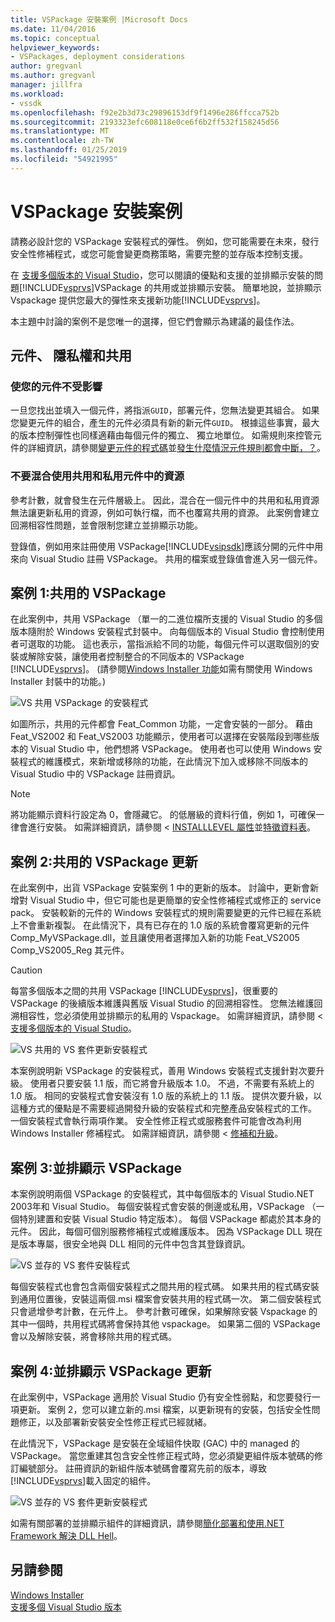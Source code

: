 ```yaml
---
title: VSPackage 安裝案例 |Microsoft Docs
ms.date: 11/04/2016
ms.topic: conceptual
helpviewer_keywords:
- VSPackages, deployment considerations
author: gregvanl
ms.author: gregvanl
manager: jillfra
ms.workload:
- vssdk
ms.openlocfilehash: f92e2b3d73c29896153df9f1496e286ffcca752b
ms.sourcegitcommit: 2193323efc608118e0ce6f6b2ff532f158245d56
ms.translationtype: MT
ms.contentlocale: zh-TW
ms.lasthandoff: 01/25/2019
ms.locfileid: "54921995"
---
```

# <a name="vspackage-setup-scenarios"></a>VSPackage 安裝案例

請務必設計您的 VSPackage 安裝程式的彈性。 例如，您可能需要在未來，發行安全性修補程式，或您可能會變更商務策略，需要完整的並存版本控制支援。

在 [支援多個版本的 Visual Studio](../../extensibility/supporting-multiple-versions-of-visual-studio.md)，您可以閱讀的優點和支援的並排顯示安裝的問題[!INCLUDE[vsprvs](../../code-quality/includes/vsprvs_md.md)]VSPackage 的共用或並排顯示安裝。 簡單地說，並排顯示 Vspackage 提供您最大的彈性來支援新功能[!INCLUDE[vsprvs](../../code-quality/includes/vsprvs_md.md)]。

本主題中討論的案例不是您唯一的選擇，但它們會顯示為建議的最佳作法。

## <a name="components-privacy-and-sharing"></a>元件、 隱私權和共用

### <a name="make-your-components-independent"></a>使您的元件不受影響

一旦您找出並填入一個元件，將指派`GUID`，部署元件，您無法變更其組合。 如果您變更元件的組合，產生的元件必須具有新的新元件`GUID`。 根據這些事實，最大的版本控制彈性也同樣適藉由每個元件的獨立、 獨立地單位。 如需規則來控管元件的詳細資訊，請參閱[變更元件的程式碼](/windows/desktop/Msi/changing-the-component-code)並[發生什麼情況元件規則都會中斷，？](/windows/desktop/Msi/what-happens-if-the-component-rules-are-broken)。

### <a name="do-not-mix-shared-and-private-resources-in-a-component"></a>不要混合使用共用和私用元件中的資源

參考計數，就會發生在元件層級上。 因此，混合在一個元件中的共用和私用資源無法讓更新私用的資源，例如可執行檔，而不也覆寫共用的資源。 此案例會建立回溯相容性問題，並會限制您建立並排顯示功能。

登錄值，例如用來註冊使用 VSPackage[!INCLUDE[vsipsdk](../../extensibility/includes/vsipsdk_md.md)]應該分開的元件中用來向 Visual Studio 註冊 VSPackage。 共用的檔案或登錄值會進入另一個元件。

## <a name="scenario-1-shared-vspackage"></a>案例 1:共用的 VSPackage

在此案例中，共用 VSPackage （單一的二進位檔所支援的 Visual Studio 的多個版本隨附於 Windows 安裝程式封裝中。 向每個版本的 Visual Studio 會控制使用者可選取的功能。 這也表示，當指派給不同的功能，每個元件可以選取個別的安裝或解除安裝，讓使用者控制整合的不同版本的 VSPackage [!INCLUDE[vsprvs](../../code-quality/includes/vsprvs_md.md)]。 (請參閱[Windows Installer 功能](/windows/desktop/Msi/windows-installer-features)如需有關使用 Windows Installer 封裝中的功能。)

![VS 共用 VSPackage 的安裝程式](../../extensibility/internals/media/vs_sharedpackage.gif "VS_SharedPackage")

如圖所示，共用的元件都會 Feat_Common 功能，一定會安裝的一部分。 藉由 Feat_VS2002 和 Feat_VS2003 功能顯示，使用者可以選擇在安裝階段到哪些版本的 Visual Studio 中，他們想將 VSPackage。 使用者也可以使用 Windows 安裝程式的維護模式，來新增或移除的功能，在此情況下加入或移除不同版本的 Visual Studio 中的 VSPackage 註冊資訊。

> [!NOTE]
> 將功能顯示資料行設定為 0，會隱藏它。 的低層級的資料行值，例如 1，可確保一律會進行安裝。 如需詳細資訊，請參閱 < [INSTALLLEVEL 屬性](/windows/desktop/Msi/installlevel)並[特徵資料表](/windows/desktop/Msi/feature-table)。

## <a name="scenario-2-shared-vspackage-update"></a>案例 2:共用的 VSPackage 更新

在此案例中，出貨 VSPackage 安裝案例 1 中的更新的版本。 討論中，更新會新增對 Visual Studio 中，但它可能也是更簡單的安全性修補程式或修正的 service pack。 安裝較新的元件的 Windows 安裝程式的規則需要變更的元件已經在系統上不會重新複製。 在此情況下，具有已存在的 1.0 版的系統會覆寫更新的元件 Comp_MyVSPackage.dll，並且讓使用者選擇加入新的功能 Feat_VS2005 Comp_VS2005_Reg 其元件。

> [!CAUTION]
> 每當多個版本之間的共用 VSPackage [!INCLUDE[vsprvs](../../code-quality/includes/vsprvs_md.md)]，很重要的 VSPackage 的後續版本維護與舊版 Visual Studio 的回溯相容性。 您無法維護回溯相容性，您必須使用並排顯示的私用的 Vspackage。 如需詳細資訊，請參閱 <<c0> [ 支援多個版本的 Visual Studio](../../extensibility/supporting-multiple-versions-of-visual-studio.md)。

![VS 共用的 VS 套件更新安裝程式](../../extensibility/internals/media/vs_sharedpackageupdate.gif "VS_SharedPackageUpdate")

本案例說明新 VSPackage 的安裝程式，善用 Windows 安裝程式支援針對次要升級。 使用者只要安裝 1.1 版，而它將會升級版本 1.0。 不過，不需要有系統上的 1.0 版。 相同的安裝程式會安裝沒有 1.0 版的系統上的 1.1 版。 提供次要升級，以這種方式的優點是不需要經過開發升級的安裝程式和完整產品安裝程式的工作。 一個安裝程式會執行兩項作業。 安全性修正程式或服務套件可能會改為利用 Windows Installer 修補程式。 如需詳細資訊，請參閱 <<c0> [ 修補和升級](/windows/desktop/Msi/patching-and-upgrades)。

## <a name="scenario-3-side-by-side-vspackage"></a>案例 3:並排顯示 VSPackage

本案例說明兩個 VSPackage 的安裝程式，其中每個版本的 Visual Studio.NET 2003年和 Visual Studio。 每個安裝程式會安裝的側邊或私用，VSPackage （一個特別建置和安裝 Visual Studio 特定版本）。 每個 VSPackage 都處於其本身的元件。 因此，每個可個別服務修補程式或維護版本。 因為 VSPackage DLL 現在是版本專屬，很安全地與 DLL 相同的元件中包含其登錄資訊。

![VS 並存的 VS 套件安裝程式](../../extensibility/internals/media/vs_sbys_package.gif "VS_SbyS_Package")

每個安裝程式也會包含兩個安裝程式之間共用的程式碼。 如果共用的程式碼安裝到通用位置後，安裝這兩個.msi 檔案會安裝共用的程式碼一次。 第二個安裝程式只會遞增參考計數，在元件上。 參考計數可確保，如果解除安裝 Vspackage 的其中一個時，共用程式碼將會保持其他 vspackage。 如果第二個的 VSPackage 會以及解除安裝，將會移除共用的程式碼。

## <a name="scenario-4-side-by-side-vspackage-update"></a>案例 4:並排顯示 VSPackage 更新

在此案例中，VSPackage 適用於 Visual Studio 仍有安全性弱點，和您要發行一項更新。 案例 2，您可以建立新的.msi 檔案，以更新現有的安裝，包括安全性問題修正，以及部署新安裝安全性修正程式已經就緒。

在此情況下，VSPackage 是安裝在全域組件快取 (GAC) 中的 managed 的 VSPackage。 當您重建其包含安全性修正程式時，您必須變更組件版本號碼的修訂編號部分。 註冊資訊的新組件版本號碼會覆寫先前的版本，導致[!INCLUDE[vsprvs](../../code-quality/includes/vsprvs_md.md)]載入固定的組件。

![VS 並存的 VS 套件更新安裝程式](../../extensibility/internals/media/vs_sbys_packageupdate.gif "VS_SbyS_PackageUpdate")

如需有關部署的並排顯示組件的詳細資訊，請參閱[簡化部署和使用.NET Framework 解決 DLL Hell](https://msdn.microsoft.com/library/ms973843.aspx)。

## <a name="see-also"></a>另請參閱

[Windows Installer](/windows/desktop/Msi/windows-installer-portal)  
[支援多個 Visual Studio 版本](../../extensibility/supporting-multiple-versions-of-visual-studio.md)